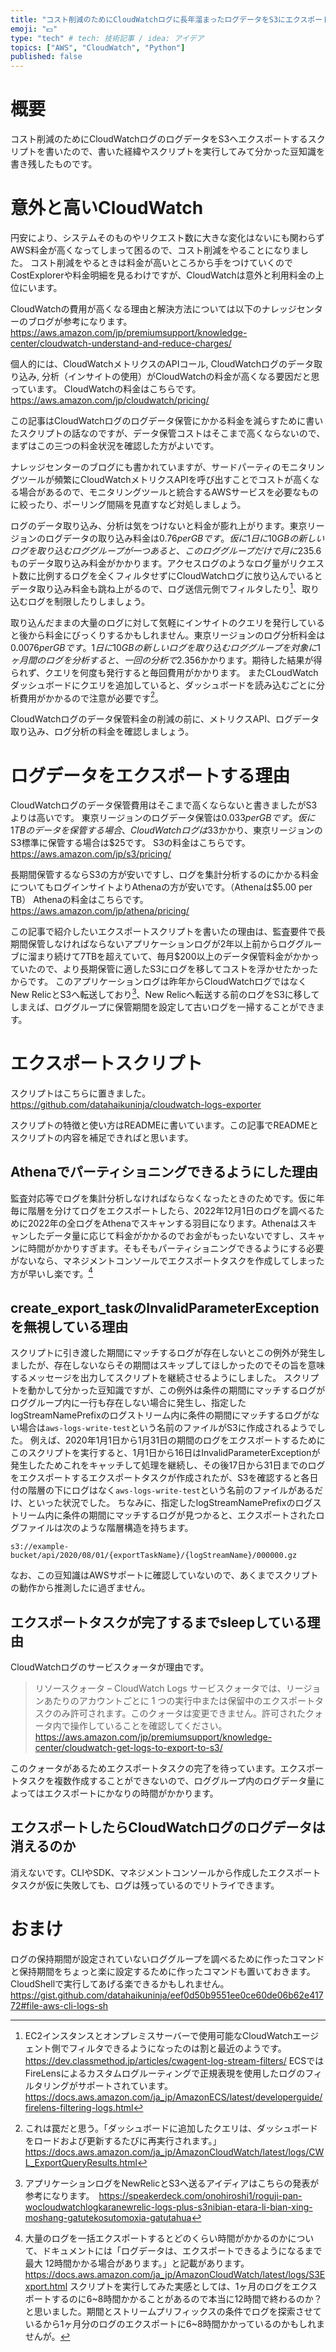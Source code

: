 ```yaml
---
title: "コスト削減のためにCloudWatchログに長年溜まったログデータをS3にエクスポートするスクリプトを書いた"
emoji: "💵"
type: "tech" # tech: 技術記事 / idea: アイデア
topics: ["AWS", "CloudWatch", "Python"]
published: false
---
```

# 概要
コスト削減のためにCloudWatchログのログデータをS3へエクスポートするスクリプトを書いたので、書いた経緯やスクリプトを実行してみて分かった豆知識を書き残したものです。

# 意外と高いCloudWatch
円安により、システムそのものやリクエスト数に大きな変化はないにも関わらずAWS料金が高くなってしまって困るので、コスト削減をやることになりました。
コスト削減をやるときは料金が高いところから手をつけていくのでCostExplorerや料金明細を見るわけですが、CloudWatchは意外と利用料金の上位にいます。

CloudWatchの費用が高くなる理由と解決方法については以下のナレッジセンターのブログが参考になります。
https://aws.amazon.com/jp/premiumsupport/knowledge-center/cloudwatch-understand-and-reduce-charges/

個人的には、CloudWatchメトリクスのAPIコール, CloudWatchログのデータ取り込み, 分析（インサイトの使用）がCloudWatchの料金が高くなる要因だと思っています。
CloudWatchの料金はこちらです。
https://aws.amazon.com/jp/cloudwatch/pricing/

この記事はCloudWatchログのログデータ保管にかかる料金を減らすために書いたスクリプトの話なのですが、データ保管コストはそこまで高くならないので、まずはこの三つの料金状況を確認した方がよいです。

ナレッジセンターのブログにも書かれていますが、サードパーティのモニタリングツールが頻繁にCloudWatchメトリクスAPIを呼び出すことでコストが高くなる場合があるので、モニタリングツールと統合するAWSサービスを必要なものに絞ったり、ポーリング間隔を見直すなど対処しましょう。

ログのデータ取り込み、分析は気をつけないと料金が膨れ上がります。東京リージョンのログデータの取り込み料金は$0.76 per GBです。仮に1日に10GBの新しいログを取り込むロググループが一つあると、このロググループだけで月に$235.6ものデータ取り込み料金がかかります。アクセスログのようなログ量がリクエスト数に比例するログを全くフィルタせずにCloudWatchログに放り込んでいるとデータ取り込み料金も跳ね上がるので、ログ送信元側でフィルタしたり[^1]、取り込むログを制限したりしましょう。

取り込んだままの大量のログに対して気軽にインサイトのクエリを発行していると後から料金にびっくりするかもしれません。東京リージョンのログ分析料金は$0.0076 per GBです。1日に10GBの新しいログを取り込むロググループを対象に1ヶ月間のログを分析すると、一回の分析で$2.356かかります。期待した結果が得られず、クエリを何度も発行すると毎回費用がかかります。
またCLoudWatchダッシュボードにクエリを追加していると、ダッシュボードを読み込むごとに分析費用がかかるので注意が必要です[^2]。

CloudWatchログのデータ保管料金の削減の前に、メトリクスAPI、ログデータ取り込み、ログ分析の料金を確認しましょう。

# ログデータをエクスポートする理由
CloudWatchログのデータ保管費用はそこまで高くならないと書きましたがS3よりは高いです。
東京リージョンのログデータ保管は$0.033 per GBです。仮に1TBのデータを保管する場合、CloudWatchログは$33かかり、東京リージョンのS3標準に保管する場合は$25です。
S3の料金はこちらです。
https://aws.amazon.com/jp/s3/pricing/

長期間保管するならS3の方が安いですし、ログを集計分析するのにかかる料金についてもログインサイトよりAthenaの方が安いです。（Athenaは$5.00 per TB）
Athenaの料金はこちらです。
https://aws.amazon.com/jp/athena/pricing/

この記事で紹介したいエクスポートスクリプトを書いたの理由は、監査要件で長期間保管しなければならないアプリケーションログが2年以上前からロググルーブに溜まり続けて7TBを超えていて、毎月$200以上のデータ保管料金がかかっていたので、より長期保管に適したS3にログを移してコストを浮かせたかったからです。
このアプリケーションログは昨年からCloudWatchログではなくNew RelicとS3へ転送しており[^3]、New Relicへ転送する前のログをS3に移してしまえば、ロググループに保管期間を設定して古いログを一掃することができます。

# エクスポートスクリプト
スクリプトはこちらに置きました。
https://github.com/datahaikuninja/cloudwatch-logs-exporter

スクリプトの特徴と使い方はREADMEに書いています。この記事でREADMEとスクリプトの内容を補足できればと思います。

## Athenaでパーティショニングできるようにした理由
監査対応等でログを集計分析しなければならなくなったときのためです。仮に年毎に階層を分けてログをエクスポートしたら、2022年12月1日のログを調べるために2022年の全ログをAthenaでスキャンする羽目になります。Athenaはスキャンしたデータ量に応じて料金がかかるのでお金がもったいないですし、スキャンに時間がかかりすぎます。そもそもパーティショニングできるようにする必要がないなら、マネジメントコンソールでエクスポートタスクを作成してしまった方が早いし楽です。[^4]

## create_export_taskのInvalidParameterExceptionを無視している理由
スクリプトに引き渡した期間にマッチするログが存在しないとこの例外が発生しましたが、存在しないならその期間はスキップしてほしかったのでその旨を意味するメッセージを出力してスクリプトを継続させるようにしました。
スクリプトを動かして分かった豆知識ですが、この例外は条件の期間にマッチするログがロググループ内に一行も存在しない場合に発生し、指定したlogStreamNamePrefixのログストリーム内に条件の期間にマッチするログがない場合は`aws-logs-write-test`という名前のファイルがS3に作成されるようでした。
例えば、2020年1月1日から1月31日の期間のログをエクスポートするためにこのスクリプトを実行すると、1月1日から16日はInvalidParameterExceptionが発生したためこれをキャッチして処理を継続し、その後17日から31日までのログをエクスポートするエクスポートタスクが作成されたが、S3を確認すると各日付の階層の下にログはなく`aws-logs-write-test`という名前のファイルがあるだけ、といった状況でした。
ちなみに、指定したlogStreamNamePrefixのログストリーム内に条件の期間にマッチするログが見つかると、エクスポートされたログファイルは次のような階層構造を持ちます。
```
s3://example-bucket/api/2020/08/01/{exportTaskName}/{logStreamName}/000000.gz
```
なお、この豆知識はAWSサポートに確認していないので、あくまでスクリプトの動作から推測したに過ぎません。

## エクスポートタスクが完了するまでsleepしている理由
CloudWatchログのサービスクォータが理由です。
>リソースクォータ – CloudWatch Logs サービスクォータでは、リージョンあたりのアカウントごとに 1 つの実行中または保留中のエクスポートタスクのみ許可されます。このクォータは変更できません。許可されたクォータ内で操作していることを確認してください。
https://aws.amazon.com/jp/premiumsupport/knowledge-center/cloudwatch-get-logs-to-export-to-s3/

このクォータがあるためエクスポートタスクの完了を待っています。エクスポートタスクを複数作成することができないので、ロググループ内のログデータ量によってはエクスポートにかなりの時間がかかります。

## エクスポートしたらCloudWatchログのログデータは消えるのか
消えないです。CLIやSDK、マネジメントコンソールから作成したエクスポートタスクが仮に失敗しても、ログは残っているのでリトライできます。

# おまけ
ログの保持期間が設定されていないロググループを調べるために作ったコマンドと保持期間をちょっと楽に設定するために作ったコマンドも置いておきます。CloudShellで実行してあげる楽できるかもしれません。
https://gist.github.com/datahaikuninja/eef0d50b9551ee0ce60de06b62e41772#file-aws-cli-logs-sh

[^1]: EC2インスタンスとオンプレミスサーバーで使用可能なCloudWatchエージェント側でフィルタできるようになったのは割と最近のようです。 https://dev.classmethod.jp/articles/cwagent-log-stream-filters/
ECSではFireLensによるカスタムログルーティングで正規表現を使用したログのフィルタリングがサポートされています。https://docs.aws.amazon.com/ja_jp/AmazonECS/latest/developerguide/firelens-filtering-logs.html
[^2]: これは罠だと思う。「ダッシュボードに追加したクエリは、ダッシュボードをロードおよび更新するたびに再実行されます。」 https://docs.aws.amazon.com/ja_jp/AmazonCloudWatch/latest/logs/CWL_ExportQueryResults.html
[^3]: アプリケーションログをNewRelicとS3へ送るアイディアはこちらの発表が参考になります。　https://speakerdeck.com/onohiroshi1/roguji-pan-wocloudwatchlogkaranewrelic-logs-plus-s3nibian-etara-li-bian-xing-moshang-gatutekosutomoxia-gatutahua
[^4]: 大量のログを一括エクスポートするとどのくらい時間がかかるのかについて、ドキュメントには「ログデータは、エクスポートできるようになるまで最大 12時間かかる場合があります。」と記載があります。https://docs.aws.amazon.com/ja_jp/AmazonCloudWatch/latest/logs/S3Export.html
スクリプトを実行してみた実感としては、1ヶ月のログをエクスポートするのに6~8時間かかることがあるので本当に12時間で終わるのか？と思いました。期間とストリームプリフィックスの条件でログを探索させているから1ヶ月分のログのエクスポートに6~8時間かかっているのかもしれませんが。
